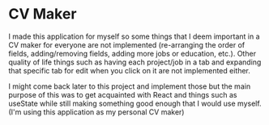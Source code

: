 # CV Maker

I made this application for myself so some things that I deem important in a CV maker for everyone are not implemented (re-arranging the order of fields, adding/removing fields, adding more jobs or education, etc.). Other quality of life things such as having each project/job in a tab and expanding that specific tab for edit when you click on it are not implemented either.

I might come back later to this project and implement those but the main purpose of this was to get acquainted with React and things such as useState while still making something good enough that I would use myself. (I'm using this application as my personal CV maker)
